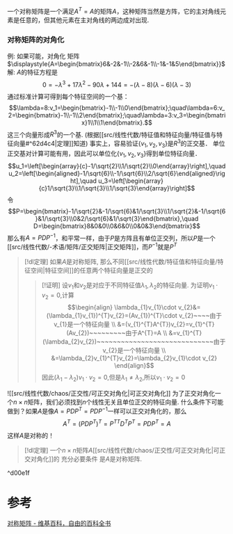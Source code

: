 
一个对称矩阵是一个满足$A^{T}=A$的矩阵$A$，这种矩阵当然是方阵，它的主对角线元素是任意的，但其他元素在主对角线的两边成对出现.

### 对称矩阵的对角化

例: 
如果可能，对角化 矩阵$\displaystyle{A=\begin{bmatrix}6&-2&-1\\-2&6&-1\\-1&-1&5\end{bmatrix}}$
解:
$A$的特征方程是$$0=-\lambda^3+17\lambda^2-90\lambda+144=-(\lambda-8)(\lambda-6)(\lambda-3)$$
通过标准计算可得到每个特征空间的一个基：$$\lambda=8:v_1=\begin{bmatrix}-1\\-1\\0\end{bmatrix};\quad\lambda=6:v_2=\begin{bmatrix}-1\\-1\\2\end{bmatrix};\quad\lambda=3:v_3=\begin{bmatrix}1\\1\\1\end{bmatrix}.$$
这三个向量形成$R^{3}$的一个基. (根据[[src/线性代数/特征值和特征向量/特征值与特征向量#^62d4c4|定理]]知道)
事实上，容易验证$\{v_{1},v_{2},v_{3}\}$是$R^{3}$的正交基．
单位正交基对计算可能有用，因此可以单位化$\{v_{1},v_{2},v_{3}\}$得到单位特征向量．
$$u_1=\left[\begin{array}{c}-1/\sqrt{2}\\1/\sqrt{2}\\0\end{array}\right],\quad u_2=\left[\begin{aligned}-1/\sqrt{6}\\-1/\sqrt{6}\\2/\sqrt{6}\end{aligned}\right],\quad u_3=\left[\begin{array}{c}1/\sqrt{3}\\1/\sqrt{3}\\1/\sqrt{3}\end{array}\right]$$
令
$$P=\begin{bmatrix}-1/\sqrt{2}&-1/\sqrt{6}&1/\sqrt{3}\\1/\sqrt{2}&-1/\sqrt{6}&1/\sqrt{3}\\0&2/\sqrt{6}&1/\sqrt{3}\end{bmatrix},\quad D=\begin{bmatrix}8&0&0\\0&6&0\\0&0&3\end{bmatrix}$$
那么有$A=PDP^{-1}$，和平常一样，由于$P$是方阵且有单位正交列，所以$P$是一个[[src/线性代数/-术语/矩阵/正交矩阵|正交矩阵]]，而$P^{-1}$就是$P^{T}$



> [!dl定理] 
> 如果$A$是对称矩阵, 那么不同[[src/线性代数/特征值和特征向量/特征空间|特征空间]]的任意两个特征向量是正交的
> > [!证明] 
> 设$v_{1}$和$v_{2}$是对应于不同特征值$\lambda_{1},\lambda_{2}$的特征向量. 为证明$v_{1}\cdot v_{2}=0$,计算
> > $$\begin{align}
\lambda_{1}v_{1}\cdot v_{2}&=(\lambda_{1}v_{1})^{T}v_{2}=(Av_{1})^{T}\cdot v_{2}~~~~由于v_{1}是一个特征向量 \\
&=(v_{1}^{T}A^{T})v_{2}=v_{1}^{T}(Av_{2})~~~~~~~~~由于A^{T}=A \\
&=v_{1}^{T}(\lambda_{2}v_{2})~~~~~~~~~~~~~~~~~~~~~~~~~~~~~由于v_{2}是一个特征向量 \\
&=\lambda_{2}v_{1}^{T}v_{2}=\lambda_{2}v_{1}\cdot v_{2}
\end{align}$$
因此$(\lambda_{1}-\lambda_{2})v_{1}\cdot v_{2}=0$,但是$\lambda_{1}\neq \lambda_{2}$,所以$v_{1}\cdot v_{2}=0$


![[src/线性代数/chaos/正交性/可正交对角化|可正交对角化]]
为了正交对角化一个$n\times n$矩阵，我们必须找到$n$个线性无关且单位正交的特征向量.
什么条件下可能做到？如果$A$是像$A=PDP^{T}=PDP^{-1}$一样可以正交对角化的，那么$$A^{T}=(PDP^{T})^{T}=P^{TT}D^{T}P^{T}=PDP^{T}=A$$
这样$A$是对称的！
> [!dl定理] 
> 一个$n\times n$矩阵$A$[[src/线性代数/chaos/正交性/可正交对角化|可正交对角化]]的 充分必要条件 是$A$是对称矩阵.

^d00e1f

# 参考
[对称矩阵 - 维基百科，自由的百科全书](https://zh.wikipedia.org/zh-hans/%E5%B0%8D%E7%A8%B1%E7%9F%A9%E9%99%A3)
